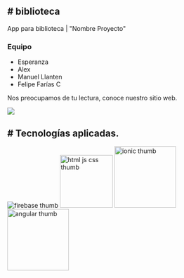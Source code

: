 <h2># biblioteca</h2>
App para biblioteca | "Nombre Proyecto"

<h3>Equipo</h3>
<ul>
	<li>Esperanza</li>
	<li>Alex</li>
	<li>Manuel Llanten</li>
	<li>Felipe Farías C</li>
</ul>

<p>Nos preocupamos de tu lectura, conoce nuestro sitio web.</p>
<img src="https://firebasestorage.googleapis.com/v0/b/epe-3-y-4-biblioteca.appspot.com/o/foto.jpg?alt=media&token=f577438e-2449-4ee7-928b-242d8d3c0e34">  

<h2># Tecnologías aplicadas.</h2>
<img src="https://firebasestorage.googleapis.com/v0/b/epe-3-y-4-biblioteca.appspot.com/o/lockup.png?alt=media&token=57facb1b-33c0-4789-8fcd-afba4239b393" alt="firebase thumb"> 

<img width="120px" src="https://firebasestorage.googleapis.com/v0/b/epe-3-y-4-biblioteca.appspot.com/o/html5-css3-js.png?alt=media&token=a100fd9a-c68b-4143-bf79-2f21a9cdd87f" alt="html js css thumb">  

<img width="140px" src="https://firebasestorage.googleapis.com/v0/b/epe-3-y-4-biblioteca.appspot.com/o/ionic.png?alt=media&token=f3cc2465-7c9f-4836-b0a1-4973787b4c00" alt="ionic thumb">  

<img width="140px" src="https://firebasestorage.googleapis.com/v0/b/epe-3-y-4-biblioteca.appspot.com/o/angular.png?alt=media&token=f08f95f5-1810-4747-bfcb-000ee9ccd3c5" alt="angular thumb">  
